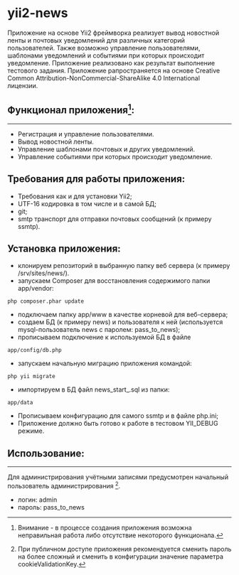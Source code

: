 # yii2-news

Приложение на основе Yii2 фреймворка реализует вывод новостной ленты и почтовых уведомлений для различных категорий пользователей. Также возможно управление пользователями, шаблонами уведомлений и событиями при которых происходит уведомление. Приложение реализовано как результат выполнение тестового задания. Приложение рапространяется на основе Сreative Сommon Attribution-NonCommercial-ShareAlike 4.0 International  лицензии.

## Функционал приложения[^1]:
----------------------
- Регистрация и управление пользователями.
- Вывод новостной ленты.
- Управление шаблонами почтовых и других уведомлений.
- Управление событиями при которых происходит уведомление.

## Требования для работы приложения:
- Требования как и для установки Yii2;
- UTF-16 кодировка в том числе и в самой БД;
- git;
- smtp транспорт для отправки почтовых сообщений (к примеру ssmtp).

## Установка приложения:
* клонируем репозиторий в выбранную папку веб сервера (к примеру /srv/sites/news/).
* запускаем Composer для восстановления содержимого папки app/vendor:
```
php composer.phar update
```
* подключаем папку app/www в качестве корневой для веб-сервера;
* создаем БД (к примеру news) и пользователя к ней (используется mysql-пользователь news с паролем: pass_to_news);
* прописываем подключение к используемой БД в файле 
```
app/config/db.php
```
* запускаем начальную миграцию приложения командой:
```
php yii migrate
```
* импортируем в БД файл news_start_<date and time>.sql из папки:
```
app/data
```
* Прописываем конфигурацию для самого ssmtp и в файле php.ini;
* Приложение должно быть готово к работе в тестовом YII_DEBUG режиме.

## Использование:
--------------
Для администрирования учётными записями предусмотрен начальный пользователь администрирования [^2].
- логин: admin
- пароль: pass_to_news

[^1]: Внимание - в процессе создания приложения возможна неправильная работа либо отсутствие некоторого функционала.
[^2]: При публичном доступе приложения рекомендуется сменить пароль на более сложный и сменить в конфигурации значение параметра cookieValidationKey. 